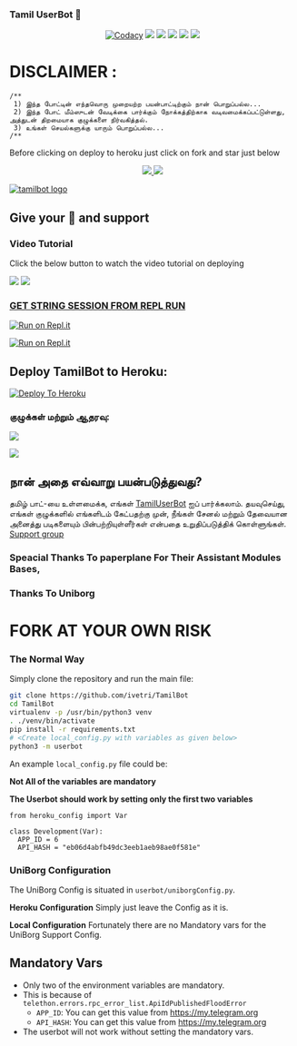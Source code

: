 ### Tamil UserBot 🤖

<p align="center">
    <a href="https://app.codacy.com/manual/imsaravanakrish/tamilbot/dashboard"> <img src="https://img.shields.io/codacy/grade/4d58f2a402b54aed8a7d95f7add45a81?color=brightgreen&logo=codacy&logoColor=green&style=for-the-badge" alt="Codacy" /></a>
    <a href="https://github.com/imsaravanakrish/tamilbot"> <img src="https://img.shields.io/github/repo-size/imsaravanakrish/tamilbot?color=orange&logo=github&logoColor=green&style=for-the-badge" /></a>
    <a href="https://github.com/imsaravanakrish/tamilbot/commits/prince"> <img src="https://img.shields.io/github/last-commit/imsaravanakrish/tamilbot?color=blue&logo=github&logoColor=green&style=for-the-badge" /></a>
    <a href="https://github.com/imsaravanakrish/tamilbot/issues"> <img src="https://img.shields.io/github/issues/imsaravanakrish/tamilbot?color=blueviolet&logo=github&logoColor=green&style=for-the-badge" /></a>
    <a href="https://github.com/imsaravanakrish/tamilbot/network/members"> <img src="https://img.shields.io/github/forks/imsaravanakrish/tamilbot?color=red&logo=github&logoColor=green&style=for-the-badge" /></a>  
    <a href="https://pypi.org/project/Telethon/"> <img src="https://img.shields.io/pypi/v/telethon?color=yellow&label=telethon&logo=python&logoColor=green&style=for-the-badge" /></a>
</p>

# DISCLAIMER :
```
/**
 1) இந்த போட்டின் எந்தவொரு முறையற்ற பயன்பாட்டிற்கும் நான் பொறுப்பல்ல...
 2) இந்த போட் மீம்ஸுடன் வேடிக்கை பார்க்கும் நோக்கத்திற்காக வடிவமைக்கப்பட்டுள்ளது,
அத்துடன் திறமையாக குழுக்களை நிர்வகித்தல்.
 3) உங்கள் செயல்களுக்கு யாரும் பொறுப்பல்ல...
/**
```

Before clicking on deploy to heroku just click on fork and star just below

<p align="center">
  <a href="https://github.com/ivetri/tamil/fork">
    <img src="https://img.shields.io/github/forks/imsaravanakrish/tamil?label=Fork&style=social">
    
  </a>
  <a href="https://github.com/imsaravanakrish/tamil">
    <img src="https://img.shields.io/github/stars/imsaravanakrish/tamil?style=social">
  </a>
</p>

[![tamilbot logo](https://telegra.ph/file/2790938cacb9aa80d478c.jpg)](https://heroku.com/deploy?template=https://github.com/imsaravanakrish/tamil)

## Give your 💙 and support 




### Video Tutorial

Click the below button to watch the video tutorial on deploying

<a href="https://youtu.be/blah"><img src="https://img.shields.io/badge/How%20To%20Deploy-blue.svg?logo=Youtube"></a>
<a href="https://youtu.be/blah"><img src="https://img.shields.io/youtube/views/blah?style=social">
    
###  GET STRING SESSION FROM REPL RUN

 [![Run on Repl.it](https://camo.githubusercontent.com/05149b448485553c6f14f6430a45c12dcc79ed3c/68747470733a2f2f7265706c2e69742f62616467652f6769746875622f6a61727669733231303930342f4a6172766973)](https://generatestringsession.ivetri.repl.run/)

 [![Run on Repl.it](https://camo.githubusercontent.com/05149b448485553c6f14f6430a45c12dcc79ed3c/68747470733a2f2f7265706c2e69742f62616467652f6769746875622f6a61727669733231303930342f4a6172766973)](https://repl.it/@ImSaravanakrish/Tamilbot#main.py)

## Deploy TamilBot to Heroku:

[![Deploy To Heroku](https://www.herokucdn.com/deploy/button.svg)](https://dashboard.heroku.com/new?button-url=https%3A%2F%2Fgithub.com%2Fivetri%2Ftamilbot%2Ftree%2Fbugs&template=https%3A%2F%2Fgithub.com%2Fimsaravanakrish%2Ftamil)

### குழுக்கள் மற்றும் ஆதரவு:

[![](https://camo.githubusercontent.com/e531cdc1dbdcb78f8ffe767875a6b6d33c43e2e0/68747470733a2f2f696d672e736869656c64732e696f2f62616467652f4a6f696e2d54656c656772616d2532304368616e6e656c2d7265642e7376673f6c6f676f3d54656c656772616d)](https://t.me/tamiluserbot)

[![](https://camo.githubusercontent.com/7b0a8bb8af0b2466dd1c38a6c1367ddee45ba266/68747470733a2f2f696d672e736869656c64732e696f2f62616467652f4a6f696e2d54656c656772616d25323047726f75702d626c75652e7376673f6c6f676f3d74656c656772616d)](https://t.me/tamilsupport)

## நான் அதை எவ்வாறு பயன்படுத்துவது?

தமிழ் பாட்-யை உள்ளமைக்க, எங்கள் [TamilUserBot](https://t.me/TamilUserBot) ஐப் பார்க்கலாம்.
தயவுசெய்து, எங்கள் குழுக்களில் எங்களிடம் கேட்பதற்கு முன்,
நீங்கள் சேனல் மற்றும் தேவையான அனைத்து படிகளையும் பின்பற்றியுள்ளீர்கள் என்பதை உறுதிப்படுத்திக் கொள்ளுங்கள்.
[Support group](https://t.me/Tamilsupport)

### Speacial Thanks To paperplane For Their Assistant Modules Bases,
### Thanks To Uniborg

# FORK AT YOUR OWN RISK

### The Normal Way

Simply clone the repository and run the main file:
```sh
git clone https://github.com/ivetri/TamilBot
cd TamilBot
virtualenv -p /usr/bin/python3 venv
. ./venv/bin/activate
pip install -r requirements.txt
# <Create local_config.py with variables as given below>
python3 -m userbot
```

An example `local_config.py` file could be:

**Not All of the variables are mandatory**

__The Userbot should work by setting only the first two variables__

```python3
from heroku_config import Var

class Development(Var):
  APP_ID = 6
  API_HASH = "eb06d4abfb49dc3eeb1aeb98ae0f581e"
```

### UniBorg Configuration

The UniBorg Config is situated in `userbot/uniborgConfig.py`.

**Heroku Configuration**
Simply just leave the Config as it is.

**Local Configuration**
Fortunately there are no Mandatory vars for the UniBorg Support Config.

## Mandatory Vars

- Only two of the environment variables are mandatory.
- This is because of `telethon.errors.rpc_error_list.ApiIdPublishedFloodError`
    - `APP_ID`:   You can get this value from https://my.telegram.org
    - `API_HASH`:   You can get this value from https://my.telegram.org
- The userbot will not work without setting the mandatory vars.
